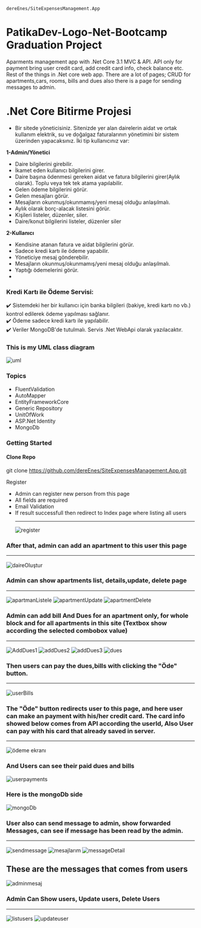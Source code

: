 ```
dereEnes/SiteExpensesManagement.App
```
# PatikaDev-Logo-Net-Bootcamp Graduation Project
Aparments management app with .Net Core 3.1 MVC & API. API only for payment bring user credit card, add credit card info, check balance etc. Rest of the things in .Net core web app. There are a lot of pages; CRUD for apartments,cars, rooms, bills and dues also there is a page for sending messages to admin.

# .Net Core Bitirme Projesi

* Bir sitede yöneticisiniz. Sitenizde yer alan dairelerin aidat ve ortak kullanım
elektrik, su ve doğalgaz faturalarının yönetimini bir sistem üzerinden yapacaksınız.
İki tip kullanıcınız var:

**1-Admin/Yönetici**
-  Daire bilgilerini girebilir.
-  İkamet eden kullanıcı bilgilerini girer.
- Daire başına ödenmesi gereken aidat ve fatura bilgilerini girer(Aylık olarak). Toplu veya
tek tek atama yapılabilir.
- Gelen ödeme bilgilerini görür.
- Gelen mesajları görür.
- Mesajların okunmuş/okunmamış/yeni mesaj olduğu anlaşılmalı.
- Aylık olarak borç-alacak listesini görür.
- Kişileri listeler, düzenler, siler.
- Daire/konut bilgilerini listeler, düzenler siler

**2-Kullanıcı**
- Kendisine atanan fatura ve aidat bilgilerini görür.
- Sadece kredi kartı ile ödeme yapabilir.
- Yöneticiye mesaj gönderebilir.
- Mesajların okunmuş/okunmamış/yeni mesaj olduğu anlaşılmalı.
- Yaptığı ödemelerini görür.
- 
### Kredi Kartı ile Ödeme Servisi:
✔️ Sistemdeki her bir kullanıcı için banka bilgileri (bakiye, kredi kartı no vb.) kontrol edilerek ödeme yapılması sağlanır.  
✔️ Ödeme sadece kredi kartı ile yapılabilir.  
✔️ Veriler MongoDB'de tutulmalı. Servis .Net WebApi olarak yazılacaktır.  

### This is my UML class diagram
![uml](https://user-images.githubusercontent.com/78616137/164682631-64f86b6f-254d-4e90-ab0c-e1f0c65e5b8c.JPG)



### Topics
* FluentValidation
* AutoMapper
* EntityFrameworkCore
* Generic Repository
* UnitOfWork
* ASP.Net Identity
* MongoDb

### Getting Started
#### Clone Repo
git clone https://github.com/dereEnes/SiteExpensesManagement.App.git

Register
* Admin can register new person from this page
* All fields are required
* Email Validation
* If result successfull then redirect to Index page where listing all users <hr/>
![register](https://user-images.githubusercontent.com/78616137/164430655-2da36a91-ac1b-4403-96b8-ede8df80c98b.JPG)

### After that, admin can add an apartment to this user this page <hr/>
![daireOluştur](https://user-images.githubusercontent.com/78616137/164431034-1298b758-099f-4486-8540-a247e9e9c2bc.JPG)
### Admin can show apartments list, details,update, delete page <hr/>
![apartmanListele](https://user-images.githubusercontent.com/78616137/164431736-deda35e4-2985-48aa-879d-ef908cadfe7a.JPG)
![apartmentUpdate](https://user-images.githubusercontent.com/78616137/164431878-308a178c-fc06-4c5c-849b-a754d97d3ddc.JPG)
![apartmentDelete](https://user-images.githubusercontent.com/78616137/164432030-8b7f5210-7494-410d-a101-1e13bccef4c2.JPG)
### Admin can add bill And Dues for an apartment only, for whole block and for all apartments in this site (Textbox show according the selected combobox value)<hr/>
![AddDues1](https://user-images.githubusercontent.com/78616137/164438358-5c5e99e0-5390-4c52-b5cc-1089d4b32de9.JPG)
![addDues2](https://user-images.githubusercontent.com/78616137/164438406-36cd9a7b-7876-4d0d-8c1c-7518cb3accf5.JPG)
![addDues3](https://user-images.githubusercontent.com/78616137/164438443-0f819cc4-20f4-4d01-9d34-4626a3625bd1.JPG)
![dues](https://user-images.githubusercontent.com/78616137/164439485-7c4a48ce-82fa-4acb-ab28-d743958b80ed.JPG)
### Then users can pay the dues,bills with clicking the "Öde" button. <hr/>
![userBills](https://user-images.githubusercontent.com/78616137/164439988-6ae15e12-626c-4b6c-9ee0-583cd57477c5.JPG)

### The "Öde" button redirects user to this page, and here user can make an payment with his/her credit card. The card info showed below comes from API according the userId, Also User can pay with his card that already saved in server. <hr/>
![ödeme ekranı](https://user-images.githubusercontent.com/78616137/164701867-052a588d-1b27-4124-ab64-41841db69ac8.JPG)


### And Users can see their paid dues and bills

![userpayments](https://user-images.githubusercontent.com/78616137/164471994-12bf3255-ba6d-4768-aef1-ffa35d98ea39.JPG)

### Here is the mongoDb side
![mongoDb](https://user-images.githubusercontent.com/78616137/164678859-fb194ab0-bbfd-4f57-a8bb-fb8c18c5e2de.JPG)

### User also can send message to admin, show forwarded Messages, can see if message has been read by the admin.<hr/>
![sendmessage](https://user-images.githubusercontent.com/78616137/164444857-a99fb972-2651-4ff1-ba7c-bca8b1f1599e.JPG)
![mesajlarım](https://user-images.githubusercontent.com/78616137/164684385-64d304d1-de9a-41b1-9ba9-7aa453e5cd8a.JPG)
![messageDetail](https://user-images.githubusercontent.com/78616137/164445253-402c04d6-4d7b-4688-bfe3-beedb9075869.JPG)
## These are the messages that comes from users

![adminmesaj](https://user-images.githubusercontent.com/78616137/164685308-af3e988b-694b-49f6-9a37-c5a36a384afe.JPG)

### Admin Can Show users, Update users, Delete Users <hr/>

![listusers](https://user-images.githubusercontent.com/78616137/164453451-4a2437e6-a2c1-43ec-9a11-6a8d05e3d972.JPG)
![updateuser](https://user-images.githubusercontent.com/78616137/164453491-03736f90-2d34-475f-a807-6d88d6f61bca.JPG)


